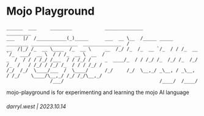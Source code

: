 # Mojo Playground

```
______  ___     ________            ______________                                                 _________
___   |/  /___________(_)_____      ___  __ \__  /_____ _____  ________ _________________  ______________  /
__  /|_/ /_  __ \____  /_  __ \     __  /_/ /_  /_  __ `/_  / / /_  __ `/_  ___/  __ \  / / /_  __ \  __  /
_  /  / / / /_/ /___  / / /_/ /     _  ____/_  / / /_/ /_  /_/ /_  /_/ /_  /   / /_/ / /_/ /_  / / / /_/ /
/_/  /_/  \____/___  /  \____/      /_/     /_/  \__,_/ _\__, / _\__, / /_/    \____/\__,_/ /_/ /_/\__,_/
                /___/                                   /____/  /____/
```

mojo-playground is for experimenting and learning the mojo AI language

###### darryl.west | 2023.10.14
